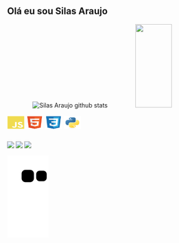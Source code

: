 ## Olá eu sou Silas Araujo

<div align="center">  
  <img width="49%" height="195px" src="https://github-readme-stats.vercel.app/api?username=Silovisk&show_icons=true&count_private=true&hide_border=true&title_color=00bfbf&icon_color=00bfbf&text_color=c9d1d9&bg_color=0d1117" alt="Silas Araujo github stats" /> 
  <img width="41%" height="195px" src="https://github-readme-stats.vercel.app/api/top-langs/?username=Silovisk&layout=compact&hide_border=true&title_color=00bfbf&text_color=00bfbf&bg_color=0d1117"/>
</div> 
  
<div style="display: inline_block"><br>
  <img align="center" alt="Sila-Js" height="30" width="40" src="https://raw.githubusercontent.com/devicons/devicon/master/icons/javascript/javascript-plain.svg">
  <img align="center" alt="Sila-HTML" height="30" width="40" src="https://raw.githubusercontent.com/devicons/devicon/master/icons/html5/html5-original.svg">
  <img align="center" alt="Sila-CSS" height="30" width="40" src="https://raw.githubusercontent.com/devicons/devicon/master/icons/css3/css3-original.svg">
  <img align="center" alt="Sila-Python" height="30" width="40" src="https://raw.githubusercontent.com/devicons/devicon/master/icons/python/python-original.svg">
  <!--
<img align="right" alt="Sila-pic" height="150" style="border-radius:50px;" src="https://media.discordapp.net/attachments/639956127056134178/890373478988013628/Publicacoes_Instagram_1_1.png?width=676&height=676">
-->
</div>
  
  ##
 
<div> 
  <a href="https://www.linkedin.com/in/silas-araujo-663772123/" target="_blank"><img src="https://img.shields.io/badge/-LinkedIn-%230077B5?style=for-the-badge&logo=linkedin&logoColor=white" target="_blank"></a> 
  <a href="https://www.instagram.com/silas_araujoou/" target="_blank"><img src="https://img.shields.io/badge/-Instagram-%23E4405F?style=for-the-badge&logo=instagram&logoColor=white" target="_blank"></a>
   	<a href="https://www.twitch.tv/silas_araujo" target="_blank"><img src="https://img.shields.io/badge/Twitch-9146FF?style=for-the-badge&logo=twitch&logoColor=white" target="_blank"></a>
 
   ![Snake animation](https://github.com/rafaballerini/rafaballerini/blob/output/github-contribution-grid-snake.svg)
</div>

